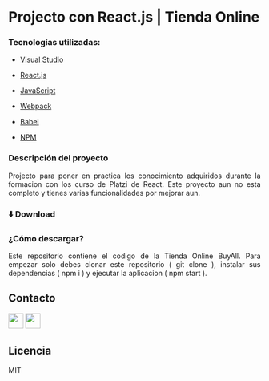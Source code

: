 # Projecto con React.js | Tienda Online

### Tecnologías utilizadas:

  - [Visual Studio](https://code.visualstudio.com/)
  - [React.js](https://react.dev/learn)
  - [JavaScript](https://developer.mozilla.org/es/docs/Web/JavaScript)

  - [Webpack](https://webpack.js.org/)
  - [Babel](https://babeljs.io/)
  - [NPM](https://www.npmjs.com/)

### Descripción del proyecto

<p align="justify">
Projecto para poner en practica los conocimiento adquiridos durante la formacion con los curso de Platzi de React. Este proyecto aun no esta completo y tienes varias funcionalidades por mejorar aun.
</p>

### ⬇️ Download

### ¿Cómo descargar?

<p align="justify">
Este repositorio contiene el codigo de la Tienda Online BuyAll. Para empezar solo debes clonar este repositorio ( git clone ), instalar sus dependencias ( npm i ) y ejecutar la aplicacion ( npm start ).
</p>

## Contacto
<a href="https://www.linkedin.com/in/josema317"><img width="30" src="https://www.vectorlogo.zone/logos/linkedin/linkedin-icon.svg"/></a>
<a href="https://twitter.com/7Jmanuel"><img width="30" src="https://www.vectorlogo.zone/logos/twitter/twitter-tile.svg"/></a>

## Licencia
MIT